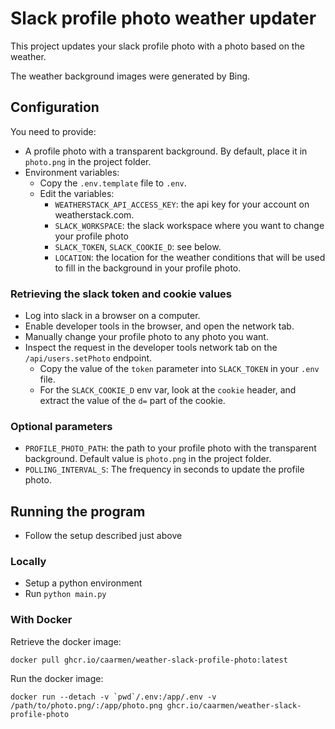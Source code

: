 # Slack profile photo weather updater

This project updates your slack profile photo with a photo based on the weather.

The weather background images were generated by Bing.

## Configuration
You need to provide:
* A profile photo with a transparent background. By default, place it in `photo.png` in the project folder.
* Environment variables:
  - Copy the `.env.template` file to `.env`.
  - Edit the variables:
    - `WEATHERSTACK_API_ACCESS_KEY`: the api key for your account on weatherstack.com.
    - `SLACK_WORKSPACE`: the slack workspace where you want to change your profile photo
    - `SLACK_TOKEN`, `SLACK_COOKIE_D`: see below.
    - `LOCATION`: the location for the weather conditions that will be used to fill in the background in your profile photo.

### Retrieving the slack token and cookie values
* Log into slack in a browser on a computer.
* Enable developer tools in the browser, and open the network tab.
* Manually change your profile photo to any photo you want.
* Inspect the request in the developer tools network tab on the `/api/users.setPhoto` endpoint.
  - Copy the value of the `token` parameter into `SLACK_TOKEN` in your `.env` file.
  - For the `SLACK_COOKIE_D` env var, look at the `cookie` header, and extract the value of the `d=` part of the cookie.

### Optional parameters
* `PROFILE_PHOTO_PATH`: the path to your profile photo with the transparent background. Default value is `photo.png` in the project folder.
* `POLLING_INTERVAL_S`: The frequency in seconds to update the profile photo.

## Running the program
* Follow the setup described just above

### Locally
* Setup a python environment
* Run `python main.py`

### With Docker

Retrieve the docker image:
```
docker pull ghcr.io/caarmen/weather-slack-profile-photo:latest
```

Run the docker image:
```
docker run --detach -v `pwd`/.env:/app/.env -v /path/to/photo.png/:/app/photo.png ghcr.io/caarmen/weather-slack-profile-photo
```



